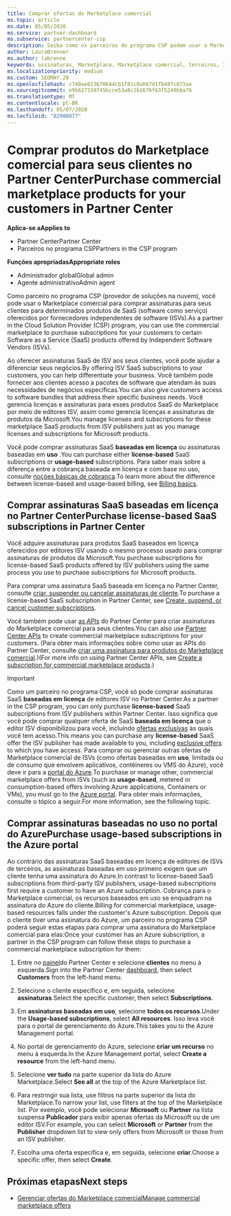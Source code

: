 ```yaml
---
title: Comprar ofertas do Marketplace comercial
ms.topic: article
ms.date: 05/05/2020
ms.service: partner-dashboard
ms.subservice: partnercenter-csp
description: Saiba como os parceiros do programa CSP podem usar o Marketplace do Partner Center para fazer compras de clientes de ofertas de SaaS de ISVs (fornecedores independentes de software).
author: LauraBrenner
ms.author: labrenne
keywords: assinaturas, Marketplace, Marketplace comercial, terceiros, ISV, ofertas de SaaS, programa de provedor de soluções na nuvem, comprar uma oferta, comprar uma assinatura
ms.localizationpriority: medium
ms.custom: SEOMAY.20
ms.openlocfilehash: c740ae823670644cb1f81c0a667d1fb48fc873ae
ms.sourcegitcommit: e9b627159745bcce53a8c2b1676f63f5249bba76
ms.translationtype: MT
ms.contentlocale: pt-BR
ms.lasthandoff: 05/07/2020
ms.locfileid: "82908077"
---
```

# <a name="purchase-commercial-marketplace-products-for-your-customers-in-partner-center"></a><span data-ttu-id="ffaf7-104">Comprar produtos do Marketplace comercial para seus clientes no Partner Center</span><span class="sxs-lookup"><span data-stu-id="ffaf7-104">Purchase commercial marketplace products for your customers in Partner Center</span></span>

<span data-ttu-id="ffaf7-105">**Aplica-se a**</span><span class="sxs-lookup"><span data-stu-id="ffaf7-105">**Applies to**</span></span>

- <span data-ttu-id="ffaf7-106">Partner Center</span><span class="sxs-lookup"><span data-stu-id="ffaf7-106">Partner Center</span></span>
- <span data-ttu-id="ffaf7-107">Parceiros no programa CSP</span><span class="sxs-lookup"><span data-stu-id="ffaf7-107">Partners in the CSP program</span></span>

<span data-ttu-id="ffaf7-108">**Funções apropriadas**</span><span class="sxs-lookup"><span data-stu-id="ffaf7-108">**Appropriate roles**</span></span>

- <span data-ttu-id="ffaf7-109">Administrador global</span><span class="sxs-lookup"><span data-stu-id="ffaf7-109">Global admin</span></span>
- <span data-ttu-id="ffaf7-110">Agente administrativo</span><span class="sxs-lookup"><span data-stu-id="ffaf7-110">Admin agent</span></span>

<span data-ttu-id="ffaf7-111">Como parceiro no programa CSP (provedor de soluções na nuvem), você pode usar o Marketplace comercial para comprar assinaturas para seus clientes para determinados produtos de SaaS (software como serviço) oferecidos por fornecedores independentes de software (ISVs).</span><span class="sxs-lookup"><span data-stu-id="ffaf7-111">As a partner in the Cloud Solution Provider (CSP) program, you can use the commercial marketplace to purchase subscriptions for your customers to certain Software as a Service (SaaS) products offered by Independent Software Vendors (ISVs).</span></span> 

<span data-ttu-id="ffaf7-112">Ao oferecer assinaturas SaaS de ISV aos seus clientes, você pode ajudar a diferenciar seus negócios.</span><span class="sxs-lookup"><span data-stu-id="ffaf7-112">By offering ISV SaaS subscriptions to your customers, you can help differentiate your business.</span></span> <span data-ttu-id="ffaf7-113">Você também pode fornecer aos clientes acesso a pacotes de software que atendam às suas necessidades de negócios específicas.</span><span class="sxs-lookup"><span data-stu-id="ffaf7-113">You can also give customers access to software bundles that address their specific business needs.</span></span> <span data-ttu-id="ffaf7-114">Você gerencia licenças e assinaturas para esses produtos SaaS do Marketplace por meio de editores ISV, assim como gerencia licenças e assinaturas de produtos da Microsoft.</span><span class="sxs-lookup"><span data-stu-id="ffaf7-114">You manage licenses and subscriptions for these marketplace SaaS products from ISV publishers just as you manage licenses and subscriptions for Microsoft products.</span></span>

<span data-ttu-id="ffaf7-115">Você pode comprar assinaturas SaaS **baseadas em licença** ou assinaturas baseadas em **uso** .</span><span class="sxs-lookup"><span data-stu-id="ffaf7-115">You can purchase either **license-based** SaaS subscriptions or **usage-based** subscriptions.</span></span> <span data-ttu-id="ffaf7-116">Para saber mais sobre a diferença entre a cobrança baseada em licença e com base no uso, consulte [noções básicas de cobrança](billing-basics.md).</span><span class="sxs-lookup"><span data-stu-id="ffaf7-116">To learn more about the difference between license-based and usage-based billing, see [Billing basics](billing-basics.md).</span></span>

## <a name="purchase-license-based-saas-subscriptions-in-partner-center"></a><span data-ttu-id="ffaf7-117">Comprar assinaturas SaaS baseadas em licença no Partner Center</span><span class="sxs-lookup"><span data-stu-id="ffaf7-117">Purchase license-based SaaS subscriptions in Partner Center</span></span>

<span data-ttu-id="ffaf7-118">Você adquire assinaturas para produtos SaaS baseados em licença oferecidos por editores ISV usando o mesmo processo usado para comprar assinaturas de produtos da Microsoft.</span><span class="sxs-lookup"><span data-stu-id="ffaf7-118">You purchase subscriptions for license-based SaaS products offered by ISV publishers using the same process you use to purchase subscriptions for Microsoft products.</span></span>

<span data-ttu-id="ffaf7-119">Para comprar uma assinatura SaaS baseada em licença no Partner Center, consulte [criar, suspender ou cancelar assinaturas de cliente](create-a-new-subscription.md#create-a-new-subscription).</span><span class="sxs-lookup"><span data-stu-id="ffaf7-119">To purchase a license-based SaaS subscription in Partner Center, see [Create, suspend, or cancel customer subscriptions](create-a-new-subscription.md#create-a-new-subscription).</span></span>

<span data-ttu-id="ffaf7-120">Você também pode usar [as APIs](https://docs.microsoft.com/partner-center/develop/) do Partner Center para criar assinaturas do Marketplace comercial para seus clientes.</span><span class="sxs-lookup"><span data-stu-id="ffaf7-120">You can also use [Partner Center APIs](https://docs.microsoft.com/partner-center/develop/) to create commercial marketplace subscriptions for your customers.</span></span> <span data-ttu-id="ffaf7-121">(Para obter mais informações sobre como usar as APIs do Partner Center, consulte [criar uma assinatura para produtos do Marketplace comercial](https://docs.microsoft.com/partner-center/develop/create-subscription-azure-marketplace-products).)</span><span class="sxs-lookup"><span data-stu-id="ffaf7-121">(For more info on using Partner Center APIs, see [Create a subscription for commercial marketplace products](https://docs.microsoft.com/partner-center/develop/create-subscription-azure-marketplace-products).)</span></span>

>[!IMPORTANT]
> <span data-ttu-id="ffaf7-122">Como um parceiro no programa CSP, você só pode comprar assinaturas SaaS **baseadas em licença** de editores ISV no Partner Center.</span><span class="sxs-lookup"><span data-stu-id="ffaf7-122">As a partner in the CSP program, you can only purchase **license-based** SaaS subscriptions from ISV publishers within Partner Center.</span></span> <span data-ttu-id="ffaf7-123">Isso significa que você pode comprar qualquer oferta de SaaS **baseada em licença** que o editor ISV disponibilizou para você, incluindo [ofertas exclusivas](csp-commercial-marketplace-discover.md#learn-about-marketplace-exclusive-offers) às quais você tem acesso.</span><span class="sxs-lookup"><span data-stu-id="ffaf7-123">This means you can purchase any **license-based** SaaS offer the ISV publisher has made available to you, including [exclusive offers](csp-commercial-marketplace-discover.md#learn-about-marketplace-exclusive-offers) to which you have access.</span></span> <span data-ttu-id="ffaf7-124">Para comprar ou gerenciar outras ofertas de Marketplace comercial de ISVs (como ofertas baseadas em **uso**, limitada ou de consumo que envolvem aplicativos, contêineres ou VMS do Azure), você deve ir para a [portal do Azure](https://portal.azure.com/).</span><span class="sxs-lookup"><span data-stu-id="ffaf7-124">To purchase or manage other, commercial marketplace offers from ISVs (such as **usage-based**, metered or consumption-based offers involving Azure applications, Containers or VMs), you must go to the [Azure portal](https://portal.azure.com/).</span></span> <span data-ttu-id="ffaf7-125">Para obter mais informações, consulte o tópico a seguir.</span><span class="sxs-lookup"><span data-stu-id="ffaf7-125">For more information, see the following topic.</span></span>

## <a name="purchase-usage-based-subscriptions-in-the-azure-portal"></a><span data-ttu-id="ffaf7-126">Comprar assinaturas baseadas no uso no portal do Azure</span><span class="sxs-lookup"><span data-stu-id="ffaf7-126">Purchase usage-based subscriptions in the Azure portal</span></span>

<span data-ttu-id="ffaf7-127">Ao contrário das assinaturas SaaS baseadas em licença de editores de ISVs de terceiros, as assinaturas baseadas em uso primeiro exigem que um cliente tenha uma assinatura do Azure.</span><span class="sxs-lookup"><span data-stu-id="ffaf7-127">In contrast to license-based SaaS subscriptions from third-party ISV publishers, usage-based subscriptions first require a customer to have an Azure subscription.</span></span> <span data-ttu-id="ffaf7-128">Cobrança para o Marketplace comercial, os recursos baseados em uso se enquadram na assinatura do Azure do cliente.</span><span class="sxs-lookup"><span data-stu-id="ffaf7-128">Billing for commercial marketplace, usage-based resources falls under the customer's Azure subscription.</span></span> <span data-ttu-id="ffaf7-129">Depois que o cliente tiver uma assinatura do Azure, um parceiro no programa CSP poderá seguir estas etapas para comprar uma assinatura do Marketplace comercial para elas:</span><span class="sxs-lookup"><span data-stu-id="ffaf7-129">Once your customer has an Azure subscription, a partner in the CSP program can follow these steps to purchase a commercial marketplace subscription for them:</span></span>

1. <span data-ttu-id="ffaf7-130">Entre no [painel](https://partner.microsoft.com/dashboard)do Partner Center e selecione **clientes** no menu à esquerda.</span><span class="sxs-lookup"><span data-stu-id="ffaf7-130">Sign into the Partner Center [dashboard](https://partner.microsoft.com/dashboard), then select **Customers** from the left-hand menu.</span></span>

2. <span data-ttu-id="ffaf7-131">Selecione o cliente específico e, em seguida, selecione **assinaturas**.</span><span class="sxs-lookup"><span data-stu-id="ffaf7-131">Select the specific customer, then select **Subscriptions**.</span></span>  

3. <span data-ttu-id="ffaf7-132">Em **assinaturas baseadas em uso**, selecione **todos os recursos**.</span><span class="sxs-lookup"><span data-stu-id="ffaf7-132">Under the **Usage-based subscriptions**, select **All resources**.</span></span> <span data-ttu-id="ffaf7-133">Isso leva você para o portal de gerenciamento do Azure.</span><span class="sxs-lookup"><span data-stu-id="ffaf7-133">This takes you to the Azure Management portal.</span></span>

4. <span data-ttu-id="ffaf7-134">No portal de gerenciamento do Azure, selecione **criar um recurso** no menu à esquerda.</span><span class="sxs-lookup"><span data-stu-id="ffaf7-134">In the Azure Management portal, select **Create a resource** from the left-hand menu.</span></span>

5. <span data-ttu-id="ffaf7-135">Selecione **ver tudo** na parte superior da lista do Azure Marketplace.</span><span class="sxs-lookup"><span data-stu-id="ffaf7-135">Select **See all** at the top of the Azure Marketplace list.</span></span>

6. <span data-ttu-id="ffaf7-136">Para restringir sua lista, use filtros na parte superior da lista do Marketplace.</span><span class="sxs-lookup"><span data-stu-id="ffaf7-136">To narrow your list, use filters at the top of the Marketplace list.</span></span> <span data-ttu-id="ffaf7-137">Por exemplo, você pode selecionar **Microsoft** ou **Partner** na lista suspensa **Publicador** para exibir apenas ofertas da Microsoft ou de um editor ISV.</span><span class="sxs-lookup"><span data-stu-id="ffaf7-137">For example, you can select **Microsoft** or **Partner** from the **Publisher** dropdown list to view only offers from Microsoft or those from an ISV publisher.</span></span>

7. <span data-ttu-id="ffaf7-138">Escolha uma oferta específica e, em seguida, selecione **criar**.</span><span class="sxs-lookup"><span data-stu-id="ffaf7-138">Choose a specific offer, then select **Create**.</span></span>

## <a name="next-steps"></a><span data-ttu-id="ffaf7-139">Próximas etapas</span><span class="sxs-lookup"><span data-stu-id="ffaf7-139">Next steps</span></span>

- [<span data-ttu-id="ffaf7-140">Gerenciar ofertas do Marketplace comercial</span><span class="sxs-lookup"><span data-stu-id="ffaf7-140">Manage commercial marketplace offers</span></span>](csp-commercial-marketplace-purchase.md)